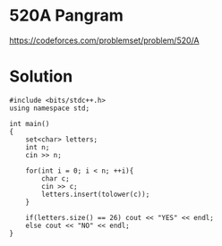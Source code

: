 # 520A	Pangram

https://codeforces.com/problemset/problem/520/A

# Solution

```
#include <bits/stdc++.h>
using namespace std;
 
int main()
{
    set<char> letters;
    int n;
    cin >> n;
    
    for(int i = 0; i < n; ++i){
        char c;
        cin >> c;
        letters.insert(tolower(c));
    }
    
    if(letters.size() == 26) cout << "YES" << endl;
    else cout << "NO" << endl;
}
```